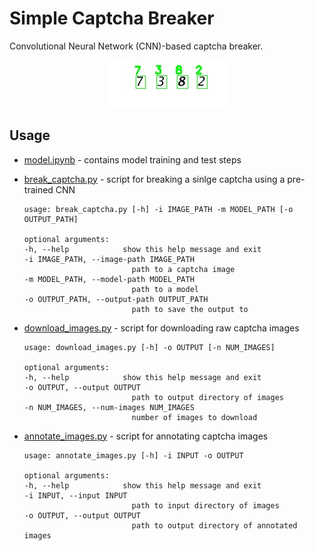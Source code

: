 # Simple Captcha Breaker

Convolutional Neural Network (CNN)-based captcha breaker. 

<p  align='center'>
    <img href='Result' src='broken.jpg'></img>
</p>

## Usage

* [model.ipynb](model.ipynb) - contains model training and test steps

* [break_captcha.py](break_captcha.py) - script for breaking a sinlge captcha using a pre-trained CNN

    ```
    usage: break_captcha.py [-h] -i IMAGE_PATH -m MODEL_PATH [-o OUTPUT_PATH]

    optional arguments:
    -h, --help            show this help message and exit
    -i IMAGE_PATH, --image-path IMAGE_PATH
                            path to a captcha image
    -m MODEL_PATH, --model-path MODEL_PATH
                            path to a model
    -o OUTPUT_PATH, --output-path OUTPUT_PATH
                            path to save the output to
    ```

* [download_images.py](download_images.py) - script for downloading raw captcha images

    ```
    usage: download_images.py [-h] -o OUTPUT [-n NUM_IMAGES]

    optional arguments:
    -h, --help            show this help message and exit
    -o OUTPUT, --output OUTPUT
                            path to output directory of images
    -n NUM_IMAGES, --num-images NUM_IMAGES
                            number of images to download
    ```

* [annotate_images.py](annotate_images.py) - script for annotating captcha images

    ```
    usage: annotate_images.py [-h] -i INPUT -o OUTPUT

    optional arguments:
    -h, --help            show this help message and exit
    -i INPUT, --input INPUT
                            path to input directory of images
    -o OUTPUT, --output OUTPUT
                            path to output directory of annotated images
    ```




